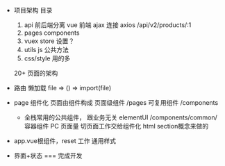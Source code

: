 - 项目架构 目录
  1. api 前后端分离
    vue 前端
    ajax 连接 axios
    /api/v2/products/:1
  2. pages components
  3. vuex store 设置？
  4. utils js 公共方法
  5. css/style 用的多

  20+ 页面的架构

- 路由
  懒加载 file => () => import(file)

- page 组件化
  页面由组件构成
  页面级组件 /pages
  可复用组件 /components
    - 全栈常用的公共组件， 跟业务无关 elementUI /components/common/
  容器组件
    PC 页面量 切页面工作交给组件化 html section概念来做的

- app.vue根组件，reset 工作 通用样式
- 界面+状态 === 完成开发